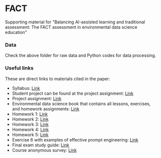 # FACT
Supporting material for "Balancing AI-assisted learning and traditional assessment: The FACT assessment in environmental data science education"

### Data
Check the above folder for raw data and Python codes for data processing. 

### Useful links
These are direct links to materials cited in the paper:
- Syllabus: [Link](https://aselshall.github.io/eds/)
- Student project can be found at the project assignment: [Link](https://aselshall.github.io/eds/HW/project#5-student-projects)
- Project assignment: [Link](https://aselshall.github.io/eds/HW/project)
- Environmental data science book that contains all lessons, exercises, and homework assignments: [Link](https://aselshall.github.io/eds/)
- Homework 1: [Link](https://aselshall.github.io/eds/HW/HW1)
- Homework 2: [Link](https://aselshall.github.io/edsbook/Chapters/3.%20Python%20Programming/HW2.html)
- Homework 3: [Link](https://aselshall.github.io/eds/HW/HW3)
- Homework 4: [Link](https://aselshall.github.io/edsbook/Chapters/8.%20Matplotlib%20for%20Visualization/HW4.html)
- Homework 5: [Link](https://aselshall.github.io/edsbook/Chapters/9.%20Xarray%20and%20CartoPy%20for%20Labeled%20and%20Gridded%20N-dimensional%20Arrays/HW5.html)
- Exercise 6 with examples of effective prompt engineering: [Link](https://aselshall.github.io/edsbook/Chapters/6.%20Data%20Science%20Workflow/Exercise6_solution.html)
- Final exam study guide: [Link](https://aselshall.github.io/eds/exam/study_guide)
- Course anonymous survey: [Link](https://forms.gle/eXjFo9Lf4GkKDDFe6) 
